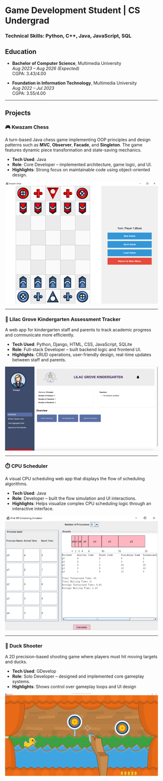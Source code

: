 # Game Development Student | CS Undergrad
### Technical Skills: Python, C++, Java, JavaScript, SQL

## Education
- **Bachelor of Computer Science**, Multimedia University  
  _Aug 2023 – Aug 2026 (Expected)_  
  CGPA: 3.43/4.00  

- **Foundation in Information Technology**, Multimedia University  
  _Aug 2022 – Jul 2023_  
  CGPA: 3.55/4.00  

---

## Projects

### 🎮 Kwazam Chess
A turn-based Java chess game implementing OOP principles and design patterns such as **MVC**, **Observer**, **Facade**, and **Singleton**. The game features dynamic piece transformation and state-saving mechanics.

- **Tech Used**: Java
- **Role**: Core Developer – implemented architecture, game logic, and UI.
- **Highlights**: Strong focus on maintainable code using object-oriented design.

![Kwazam Chess Screenshot](assets/kwazamchess.png) 

---

### 🧮 Lilac Grove Kindergarten Assessment Tracker
A web app for kindergarten staff and parents to track academic progress and communicate more efficiently.

- **Tech Used**: Python, Django, HTML, CSS, JavaScript, SQLite
- **Role**: Full-stack Developer – built backend logic and frontend UI.
- **Highlights**: CRUD operations, user-friendly design, real-time updates between staff and parents.

![Lilac Grove Screenshot](assets/lilacgrove.png)  

---

### ⏱️ CPU Scheduler
A visual CPU scheduling web app that displays the flow of scheduling algorithms.

- **Tech Used**: Java
- **Role**: Developer – built the flow simulation and UI interactions.
- **Highlights**: Helps visualize complex CPU scheduling logic through an interactive interface.

![CPU Scheduler Screenshot](assets/cpuscheduler.png)  

---

### 🐤 Duck Shooter
A 2D precision-based shooting game where players must hit moving targets and ducks.

- **Tech Used**: GDevelop
- **Role**: Solo Developer – designed and implemented core gameplay systems.
- **Highlights**:  Shows control over gameplay loops and UI design

![Duck Shooter Screenshot](assets/duckshooter.png) 


